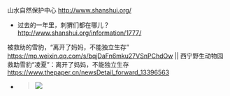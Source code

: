 
山水自然保护中心 http://www.shanshui.org/
- 过去的一年里，刺猬们都在哪儿？ http://www.shanshui.org/information/1777/

被救助的雪豹，“离开了妈妈，不能独立生存” https://mp.weixin.qq.com/s/bqjDaFn6mku27VSnPChdOw || 西宁野生动物园救助雪豹“凌夏”：离开了妈妈，不能独立生存 https://www.thepaper.cn/newsDetail_forward_13396563
- > ![](https://imagecloud.thepaper.cn/thepaper/image/140/356/483.jpg)
